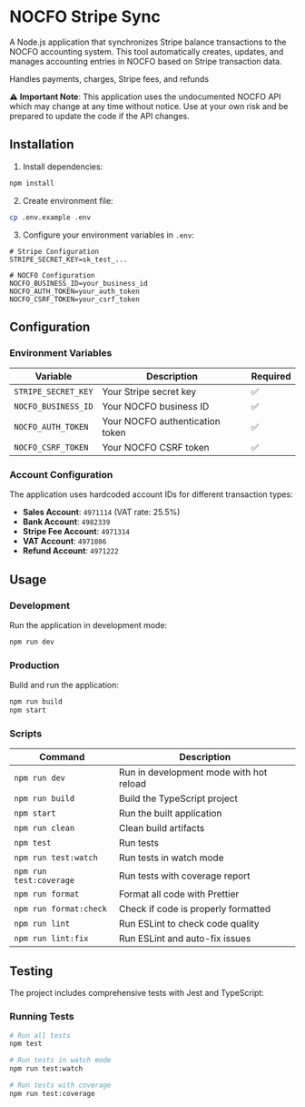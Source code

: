 # NOCFO Stripe Sync

A Node.js application that synchronizes Stripe balance transactions to the NOCFO accounting system. This tool automatically creates, updates, and manages accounting entries in NOCFO based on Stripe transaction data.

Handles payments, charges, Stripe fees, and refunds

⚠️ **Important Note**: This application uses the undocumented NOCFO API which may change at any time without notice. Use at your own risk and be prepared to update the code if the API changes.

## Installation

1. Install dependencies:

```bash
npm install
```

2. Create environment file:

```bash
cp .env.example .env
```

3. Configure your environment variables in `.env`:

```env
# Stripe Configuration
STRIPE_SECRET_KEY=sk_test_...

# NOCFO Configuration
NOCFO_BUSINESS_ID=your_business_id
NOCFO_AUTH_TOKEN=your_auth_token
NOCFO_CSRF_TOKEN=your_csrf_token
```

## Configuration

### Environment Variables

| Variable            | Description                     | Required |
| ------------------- | ------------------------------- | -------- |
| `STRIPE_SECRET_KEY` | Your Stripe secret key          | ✅       |
| `NOCFO_BUSINESS_ID` | Your NOCFO business ID          | ✅       |
| `NOCFO_AUTH_TOKEN`  | Your NOCFO authentication token | ✅       |
| `NOCFO_CSRF_TOKEN`  | Your NOCFO CSRF token           | ✅       |

### Account Configuration

The application uses hardcoded account IDs for different transaction types:

- **Sales Account**: `4971114` (VAT rate: 25.5%)
- **Bank Account**: `4982339`
- **Stripe Fee Account**: `4971314`
- **VAT Account**: `4971086`
- **Refund Account**: `4971222`

## Usage

### Development

Run the application in development mode:

```bash
npm run dev
```

### Production

Build and run the application:

```bash
npm run build
npm start
```

### Scripts

| Command                 | Description                             |
| ----------------------- | --------------------------------------- |
| `npm run dev`           | Run in development mode with hot reload |
| `npm run build`         | Build the TypeScript project            |
| `npm start`             | Run the built application               |
| `npm run clean`         | Clean build artifacts                   |
| `npm test`              | Run tests                               |
| `npm run test:watch`    | Run tests in watch mode                 |
| `npm run test:coverage` | Run tests with coverage report          |
| `npm run format`        | Format all code with Prettier           |
| `npm run format:check`  | Check if code is properly formatted     |
| `npm run lint`          | Run ESLint to check code quality        |
| `npm run lint:fix`      | Run ESLint and auto-fix issues          |

## Testing

The project includes comprehensive tests with Jest and TypeScript:

### Running Tests

```bash
# Run all tests
npm test

# Run tests in watch mode
npm run test:watch

# Run tests with coverage
npm run test:coverage
```
